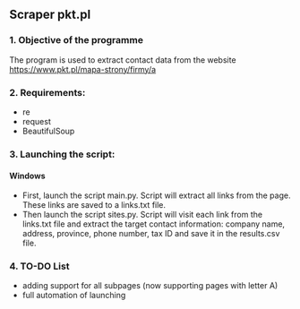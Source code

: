 ## Scraper pkt.pl
### 1. Objective of the programme
The program is used to extract contact data from the website https://www.pkt.pl/mapa-strony/firmy/a

### 2. Requirements:
- re
- request
- BeautifulSoup

### 3. Launching the script:
#### Windows

- First, launch the script main.py. Script will extract all links from the page. These links are saved to a links.txt file. 
- Then launch the script sites.py. Script will visit each link from the links.txt file and extract the target contact information: company name, address, province, phone number, tax ID and save it in the results.csv file.
### 4. TO-DO List
- adding support for all subpages (now supporting pages with letter A)
- full automation of launching
